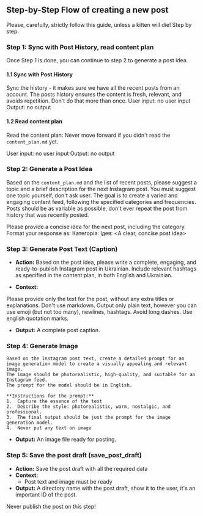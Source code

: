 ## Step-by-Step Flow of creating a new post

Please, carefully, strictly follow this guide, unless a kitten will die! Step by step.

### Step 1: Sync with Post History, read content plan

Once Step 1 is done, you can continue to step 2 to generate a post idea.

#### 1.1 Sync with Post History
Sync the history - it makes sure we have all the recent posts from an account. The posts history ensures the content is fresh, relevant, and avoids repetition. Don't do that more than once.
User input: no user input
Output: no output

#### 1.2 Read content plan
Read the content plan: Never move forward if you didn't read the `content_plan.md` yet.

User input: no user input
Output: no output

### Step 2: Generate a Post Idea

Based on the `content_plan.md` and the list of recent posts, please suggest a topic and a brief description for the next Instagram post. You must suggest one topic yourself, don't ask user.
The goal is to create a varied and engaging content feed, following the specified categories and frequencies. Posts should be as variable as possible, don't ever repeat the post from history that was recently posted.

Please provide a concise idea for the next post, including the category.
Format your response as:
Категорія: <Category Name>
Ідея: <A clear, concise post idea>

### Step 3: Generate Post Text (Caption)

- **Action:**  Based on the post idea, please write a complete, engaging, and ready-to-publish Instagram post in Ukrainian. Include relevant hashtags as specified in the content plan, in both English and Ukrainian.

- **Context:**

Please provide only the text for the post, without any extra titles or explanations.
Don't use markdown. Output only plain text, however you can use emoji (but not too many), newlines, hashtags. Avoid long dashes. Use english quotation marks.

- **Output:** A complete post caption.

### Step 4: Generate Image

    Based on the Instagram post text, create a detailed prompt for an image generation model to create a visually appealing and relevant image.
    The image should be photorealistic, high-quality, and suitable for an Instagram feed.
    The prompt for the model should be in English.

    **Instructions for the prompt:**
    1.  Capture the essence of the text
    2.  Describe the style: photorealistic, warm, nostalgic, and professional.
    3.  The final output should be just the prompt for the image generation model.
    4.  Never put any text on image
    
- **Output:** An image file ready for posting.

### Step 5: Save the post draft (save_post_draft)

- **Action:** Save the post draft with all the required data
- **Context:**
    - Post text and image must be ready
- **Output:** A directory name with the post draft, show it to the user, it's an important ID of the post.

Never publish the post on this step!
